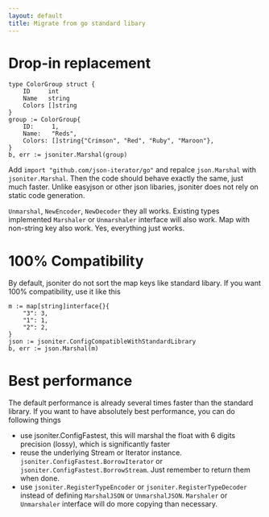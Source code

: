 ```yaml
---
layout: default
title: Migrate from go standard libary
---
```


# Drop-in replacement

```
type ColorGroup struct {
	ID     int
	Name   string
	Colors []string
}
group := ColorGroup{
	ID:     1,
	Name:   "Reds",
	Colors: []string{"Crimson", "Red", "Ruby", "Maroon"},
}
b, err := jsoniter.Marshal(group)
```

Add `import "github.com/json-iterator/go"` and repalce `json.Marshal` with `jsoniter.Marshal`. Then the code should behave exactly the same, just much faster. Unlike easyjson or other json libaries, jsoniter does not rely on static code generation.

`Unmarshal`, `NewEncoder`, `NewDecoder` they all works. Existing types implemented `Marshaler` or `Unmarshaler` interface will also work. Map with non-string key also work. Yes, everything just works.

# 100% Compatibility

By default, jsoniter do not sort the map keys like standard libary. If you want 100% compatibility, use it like this

```
m := map[string]interface{}{
	"3": 3,
	"1": 1,
	"2": 2,
}
json := jsoniter.ConfigCompatibleWithStandardLibrary
b, err := json.Marshal(m)
```

# Best performance

The default performance is already several times faster than the standard library. If you want to have absolutely best performance, you can do following things

* use jsoniter.ConfigFastest, this will marshal the float with 6 digits precision (lossy), which is significantly faster
* reuse the underlying Stream or Iterator instance. `jsoniter.ConfigFastest.BorrowIterator` or `jsoniter.ConfigFastest.BorrowStream`. Just remember to return them when done.
* use `jsoniter.RegisterTypeEncoder` or `jsoniter.RegisterTypeDecoder` instead of defining `MarshalJSON` or `UnmarshalJSON`. `Marshaler` or `Unmarshaler` interface will do more copying than necessary. 


